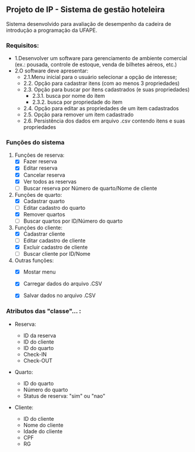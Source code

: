 <h2>Projeto de IP - Sistema de gestão hoteleira</h2>

<p>Sistema desenvolvido para avaliação de desempenho da cadeira de introdução a programação da UFAPE.</p>

<h3>Requisitos:</h3>

- 1.Desenvolver um software para gerenciamento de ambiente comercial (ex.: pousada, controle de estoque, venda de bilhetes aéreos, etc.)
- 2.O software deve apresentar:
	- 2.1.Menu inicial para o usuário selecionar a opção de interesse;
	- 2.2. Opção para cadastrar itens (com ao menos 3 propriedades)
	- 2.3. Opção para buscar por itens cadastrados (e suas propriedades)
		- 2.3.1. busca por nome do item
		- 2.3.2. busca por propriedade do item
	- 2.4. Opção para editar as propriedades de um item cadastrados
	- 2.5. Opção para remover um item cadastrado
	- 2.6. Persistência dos dados em arquivo .csv contendo itens e suas propriedades

<h3>Funções do sistema</h3>

1. Funções de reserva:
	- [x] Fazer reserva
	- [x] Editar reserva 
	- [x] Cancelar reserva
	- [x] Ver todos as reservas
	- [ ] Buscar reserva por Número de quarto/Nome de cliente 

1. Funções de quarto:
	- [x] Cadastrar quarto
	- [ ] Editar cadastro do quarto
	- [x] Remover quartos
	- [ ] Buscar quartos por ID/Número do quarto

1. Funções do cliente:
	- [x] Cadastrar cliente
	- [ ] Editar cadastro de cliente
	- [x] Excluir cadastro de cliente
	- [ ] Buscar cliente por ID/Nome

1. Outras funções:
 	- [x] Mostar menu 
	- [x] Carregar dados do arquivo .CSV
	- [x] Salvar dados no arquivo .CSV
	

<h3>Atributos das "classe"... :</h3>

- Reserva:
	+ ID da reserva
	+ ID do cliente
	+ ID do quarto
	+ Check-IN
	+ Check-OUT

- Quarto:
	+ ID do quarto
	+ Número do quarto
	+ Status de reserva: "sim" ou "nao"

- Cliente:
	+ ID do cliente
	+ Nome do cliente
	+ Idade do cliente
	+ CPF
	+ RG

